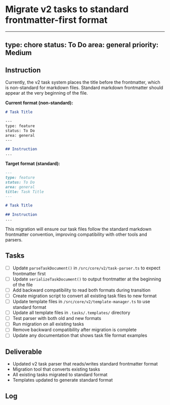 # Migrate v2 tasks to standard frontmatter-first format

---
type: chore
status: To Do
area: general
priority: Medium
---

## Instruction

Currently, the v2 task system places the title before the frontmatter, which is non-standard for markdown files. Standard markdown frontmatter should appear at the very beginning of the file.

**Current format (non-standard):**
```markdown
# Task Title

---
type: feature
status: To Do
area: general
---

## Instruction
...
```

**Target format (standard):**
```markdown
---
type: feature
status: To Do
area: general
title: Task Title
---

# Task Title

## Instruction
...
```

This migration will ensure our task files follow the standard markdown frontmatter convention, improving compatibility with other tools and parsers.

## Tasks

- [ ] Update `parseTaskDocument()` in `/src/core/v2/task-parser.ts` to expect frontmatter first
- [ ] Update `serializeTaskDocument()` to output frontmatter at the beginning of the file
- [ ] Add backward compatibility to read both formats during transition
- [ ] Create migration script to convert all existing task files to new format
- [ ] Update template files in `/src/core/v2/template-manager.ts` to use standard format
- [ ] Update all template files in `.tasks/.templates/` directory
- [ ] Test parser with both old and new formats
- [ ] Run migration on all existing tasks
- [ ] Remove backward compatibility after migration is complete
- [ ] Update any documentation that shows task file format examples

## Deliverable

- Updated v2 task parser that reads/writes standard frontmatter format
- Migration tool that converts existing tasks
- All existing tasks migrated to standard format
- Templates updated to generate standard format

## Log
